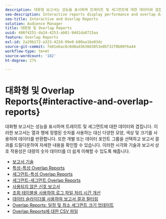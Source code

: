 ```yaml
---
description: 대화형 보고서는 성능을 표시하며 트레이트 및 세그먼트에 대한 데이터와 겹칩니다. 이러한 보고서는 열과 행에 정렬된 숫자를 사용하는 대신 다양한 모양, 색상 및 크기를 사용하여 데이터를 반환합니다. 또한 개별 또는 데이터 포인트 그룹을 선택하고 보고서 결과를 드릴다운하여 자세한 내용을 확인할 수 있습니다. 이러한 시각화 기술과 보고서 상호 작용성은 대량의 숫자 데이터를 더 쉽게 이해할 수 있도록 해줍니다.
seo-description: Interactive reports display performance and overlap data for traits and segments. Instead of using numbers arranged in columns and rows, these reports return data using different shapes, colors, and sizes. Additionally, you can choose individual or groups of data points and drill down into the report results for more details. These visualization techniques and report interactivity help make large amounts of numeric data easier to understand.
seo-title: Interactive and Overlap Reports
solution: Audience Manager
title: 대화형 및 Overlap Reports
uuid: 486f4251-da24-4253-ab01-9dd1da8715aa
feature: Overlap Reports
exl-id: 2a29b172-a323-422d-99e0-b00aa16e03dc
source-git-commit: fe01ebac8c0d0ad3630d3853e0bf32f0b00f6a44
workflow-type: tm+mt
source-wordcount: '182'
ht-degree: 27%

---
```


# 대화형 및 Overlap Reports{#interactive-and-overlap-reports}

대화형 보고서는 성능을 표시하며 트레이트 및 세그먼트에 대한 데이터와 겹칩니다. 이러한 보고서는 열과 행에 정렬된 숫자를 사용하는 대신 다양한 모양, 색상 및 크기를 사용하여 데이터를 반환합니다. 또한 개별 또는 데이터 포인트 그룹을 선택하고 보고서 결과를 드릴다운하여 자세한 내용을 확인할 수 있습니다. 이러한 시각화 기술과 보고서 상호 작용성은 대량의 숫자 데이터를 더 쉽게 이해할 수 있도록 해줍니다.

+ [보고서 기술](interactive-report-technology.md)
+ [특성-특성 Overlap Reports](trait-trait-overlap-report.md)
+ [세그먼트-특성 Overlap Reports](segment-trait-overlap-report.md)
+ [세그먼트-세그먼트 Overlap Reports](segment-segment-overlap-report.md)
+ [사용되지 않은 신호 보고서](unused-signals.md)
+ [조회 테이블을 사용하여 로그 파일 처리 시간 개선](lookup-tables.md)
+ [데이터 슬라이더를 사용하여 보고서 결과 필터링](data-sliders.md)
+ [Overlap Reports: 일정 및 최소 세그먼트 크기 업데이트](overlap-minimum-segment-size.md)
+ [Overlap Reports에 대한 CSV 파일](overlap-csv-files.md)

<!-- 

c_dynamic_reports.xml

 -->
